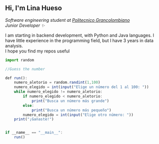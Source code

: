<h2> Hi, I'm Lina Hueso</h2>
<p>
  <em>Software engineering student at <a href="https://www.poli.edu.co/">Politecnico Grancolombiano</a>
  </br>Junior Developer ✨  </em>
 </p>
<p>I am starting in backend development, with Python and Java languages. I have little experience in the programming field, but I have 3 years in data analysis. <br/>I hope you find my repos useful</p>

```javascript
import random

//Guess the number

def run():
    numero_aletorio = random.randint(1,100)
    numero_elegido = int(input("Elige un número del 1 al 100: "))
    while numero_elegido != numero_aletorio:
        if numero_elegido < numero_aletorio:
            print("Busca un número más grande")
        else:
            print("Busca un número más pequeño")
        numero_elegido = int(input("Elige otro número: "))
    print("¡Ganaste!")


if __name__ == "__main__":
    run()
```
